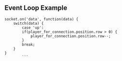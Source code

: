 ##  Event Loop Example

```
socket.on('data', function(data) {
    switch(data) {
        case 'up':
        if(player_for_connection.position.row > 0) {
            player_for_connection.position.row--;
        }
        break;
    }
}        
        ```
